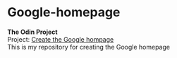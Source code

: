 Google-homepage
===============
<strong>The Odin Project</strong>  
Project: <a href="http://www.theodinproject.com/web-development-101/html-css?ref=lnav">Create the Google hompage</a>
<br>
This is my repository for creating the Google homepage

